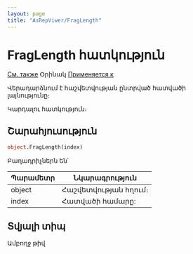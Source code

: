 ```yaml
---
layout: page
title: "AsRepViwer/FragLength"
---
```



# FragLength հատկություն
 
[См. также](../AsRepViewer.md) Օրինակ [Применяется к](../AsRepViewer.md) 

Վերադարձնում է հաշվետվության  ընտրված հատվածի լայնությունը։ 

Կարդալու հատկություն։ 

## Շարահյուսություն

``` vb
object.FragLength(index)
```

Բաղադրիչներն են՝ 


| Պարամետր | Նկարագրություն |
|--|--|
| object | Հաշվետվության հղում։  |
| index | Հատվածի համարը: |


## Տվյալի տիպ

Ամբողջ թիվ
